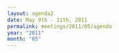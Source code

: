```yaml
---
layout: agenda2
date: May 9th - 11th, 2011
permalink: meetings/2011/05/agenda
year: "2011"
month: "05"
---
```


